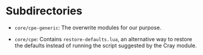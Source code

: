 # Subdirectories

  * ``core/cpe-generic``: The overwrite modules for our purpose.

  * ``core/cpe``: Contains ``restore-defaults.lua``, an alternative way to restore
    the defaults instead of running the script suggested by the Cray module.
